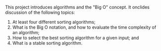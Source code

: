 This project introduces algorithms and the "Big O" concept.  It onclides discussion of the following topics:

1) At least four different sorting algorithms; 
2) What is the Big O notation, and how to evaluate the time complexity of an algorithm;
3) How to select the best sorting algorithm for a given input; and
4) What is a stable sorting algorithm.